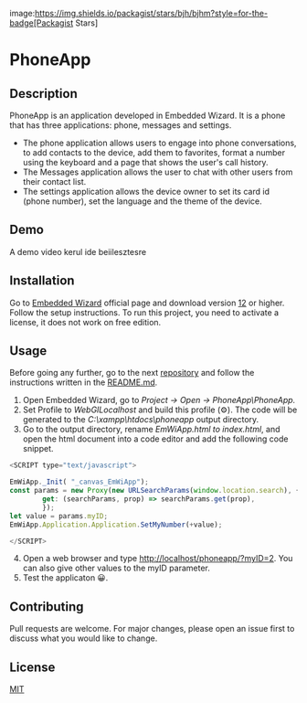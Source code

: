 image:https://img.shields.io/packagist/stars/bjh/bjhm?style=for-the-badge[Packagist Stars]
# PhoneApp

## Description

PhoneApp is an application developed in Embedded Wizard. It is a phone that has three applications: phone, messages and settings. 
- The phone application allows users to engage into phone conversations, to add contacts to the device, add them to favorites, format a number using the keyboard and a page that shows the user's call history.
- The Messages application allows the user to chat with other users from their contact list.
- The settings application allows the device owner to set its card id (phone number), set the language and the  theme of the device.

## Demo
A demo video kerul ide beiilesztesre

## Installation

Go to [Embedded Wizard](https://www.embedded-wizard.de/) official page and download version [12](https://www.embedded-wizard.de/news/embedded-wizard-12) or higher. Follow the setup instructions. To run this project, you need to activate a license, it does not work on free edition.


## Usage
Before going any further, go to the next [repository](https://github.com/amalia-angela/PhpServer) and follow the instructions written in the [README.md](https://github.com/amalia-angela/PhpServer/blob/main/README.md). 

1. Open Embedded Wizard, go to *Project -> Open -> PhoneApp\PhoneApp.*
2. Set Profile to *WebGILocalhost* and build this profile 	(⚙️). The code will be generated to the *C:\xampp\htdocs\phoneapp* output directory.
3. Go to the output directory, rename *EmWiApp.html to index.html*, and open the html document into a code editor and add the following code snippet.
```javascript
<SCRIPT type="text/javascript">

EmWiApp._Init( "_canvas_EmWiApp");
const params = new Proxy(new URLSearchParams(window.location.search), {
	    get: (searchParams, prop) => searchParams.get(prop),
		});
let value = params.myID;	  
EmWiApp.Application.Application.SetMyNumber(+value);

</SCRIPT>
```
4. Open a web browser and type [http://localhost/phoneapp/?myID=2](http://localhost/phoneapp/?myID=2). You can also give other values ​​to the myID parameter.
5. Test the applicaton 😀.



## Contributing

Pull requests are welcome. For major changes, please open an issue first
to discuss what you would like to change.

## License

[MIT](https://choosealicense.com/licenses/mit/)
